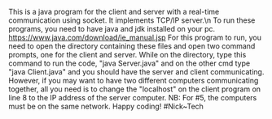 This is a java program for the client and server with a real-time communication using socket. It implements TCP/IP server.\n
To run these programs, you need to have java and jdk installed on your pc. https://www.java.com/download/ie_manual.jsp
For this program to run, you need to open the directory containing these files and open two command prompts, one for the client and server.
While on the directory, type this command to run the code, "java Server.java" and on the other cmd type "java Client.java" and you should have the server and client communicating.
However, if you may want to have two different computers communicating together, all you need is to change the "localhost" on the client program on line 8 to the IP address of the server computer. 
NB: For #5, the computers must be on the same network. 
Happy coding!
#Nick~Tech
